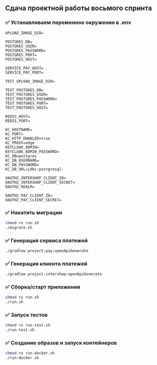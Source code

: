 ## Сдача проектной работы восьмого спринта 

### ✅  Устанавливаем переменное окружение в .env

```
UPLOAD_IMAGE_DIR=

POSTGRES_DB=
POSTGRES_USER=
POSTGRES_PASSWORD=
POSTGRES_PORT=
POSTGRES_HOST=

SERVICE_PAY_HOST=
SERVICE_PAY_PORT=

TEST_UPLOAD_IMAGE_DIR=

TEST_POSTGRES_DB=
TEST_POSTGRES_USER=
TEST_POSTGRES_PASSWORD=
TEST_POSTGRES_PORT=
TEST_POSTGRES_HOST=

REDIS_HOST=
REDIS_PORT=

KC_HOSTNAME=
KC_PORT=
KC_HTTP_ENABLED=true
KC_PROXY=edge
KEYCLOAK_ADMIN=
KEYCLOAK_ADMIN_PASSWORD=
KC_DB=postgres
KC_DB_USERNAME=
KC_DB_PASSWORD=
KC_DB_URL=jdbc:postgresql:

OAUTH2_INTERSHOP_CLIENT_ID=
OAUTH2_INTERSHOP_CLIENT_SECRET=
OAUTH2_REALM=

OAUTH2_PAY_CLIENT_ID=
OAUTH2_PAY_CLIENT_SECRET=

```
### ✅ Накатить миграции
```bash
chmod +x run.sh
./migrate.sh
```

### ✅ Генерация сервиса платежей
```bash
./gradlew project:pay:openApiGenerate
```

### ✅ Генерация клиента платежей
```bash
./gradlew project:intershop:openApiGenerate
```

### ✅ Сборка/старт приложения
```bash
chmod +x run.sh
./run.sh
```

### ✅ Запуск тестов
```bash
chmod +x run-test.sh
./run-test.sh
```

### ✅ Создание образов и запуск контейнеров
```bash
chmod +x run-docker.sh
./run-docker.sh
```